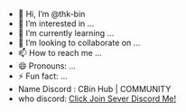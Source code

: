 - 👋 Hi, I’m @thk-bin
- 👀 I’m interested in ...
- 🌱 I’m currently learning ...
- 💞️ I’m looking to collaborate on ...
- 📫 How to reach me ...
- 😄 Pronouns: ...
- ⚡ Fun fact: ...
- Name Discord : CBin Hub | COMMUNITY
- who discord: [Click Join Sever Discord Me!](https://discord.gg/bRbQuQYc)
<!---
thk-bin/thk-bin is a ✨ special ✨ repository because its `README.md` (this file) appears on your GitHub profile.
You can click the Preview link to take a look at your changes.
--->
